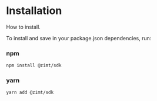 # Installation

<p class="description">How to install.</p>

To install and save in your package.json dependencies, run:

### npm

```sh
npm install @zimt/sdk
```

### yarn

```sh
yarn add @zimt/sdk
```